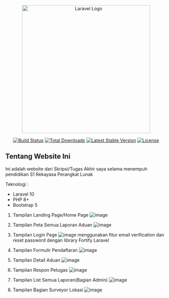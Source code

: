 <p align="center"><a href="https://laravel.com" target="_blank"><img src="https://raw.githubusercontent.com/laravel/art/master/logo-lockup/5%20SVG/2%20CMYK/1%20Full%20Color/laravel-logolockup-cmyk-red.svg" width="400" alt="Laravel Logo"></a></p>

<p align="center">
<a href="https://github.com/laravel/framework/actions"><img src="https://github.com/laravel/framework/workflows/tests/badge.svg" alt="Build Status"></a>
<a href="https://packagist.org/packages/laravel/framework"><img src="https://img.shields.io/packagist/dt/laravel/framework" alt="Total Downloads"></a>
<a href="https://packagist.org/packages/laravel/framework"><img src="https://img.shields.io/packagist/v/laravel/framework" alt="Latest Stable Version"></a>
<a href="https://packagist.org/packages/laravel/framework"><img src="https://img.shields.io/packagist/l/laravel/framework" alt="License"></a>
</p>

## Tentang Website Ini

Ini adalah website dari Skripsi/Tugas Akhir saya selama menempuh pendidikan S1 Rekayasa Perangkat Lunak

Teknologi :
- Laravel 10
- PHP 8+
- Bootstrap 5

1. Tampilan Landing Page/Home Page
![image](https://github.com/AxleCode/WebTicketingPelayanan-Si-TIPEL-DLHKabMojokerto/assets/93900125/a3b8b99a-6874-4b2e-ad90-dd43f61a67ad)

2. Tampilan Peta Semua Laporan Aduan
![image](https://github.com/AxleCode/WebTicketingPelayanan-Si-TIPEL-DLHKabMojokerto/assets/93900125/a2efa5e5-f346-482f-9906-30c2f51048cb)

3. Tampilan Login Page
![image](https://github.com/AxleCode/WebTicketingPelayanan-Si-TIPEL-DLHKabMojokerto/assets/93900125/10908e40-b833-4822-b83c-57d17704a5de)
menggunakan fitur email verification dan reset password dengan library Fortify Laravel

4. Tampilan Formulir Pendaftaran
![image](https://github.com/AxleCode/WebTicketingPelayanan-Si-TIPEL-DLHKabMojokerto/assets/93900125/fdca2384-6972-46e1-93b1-35139211fd15)

5. Tampilan Detail Aduan
![image](https://github.com/AxleCode/WebTicketingPelayanan-Si-TIPEL-DLHKabMojokerto/assets/93900125/d4e61feb-8b7a-46ea-8ac8-704940d1411c)

6. Tampilan Respon Petugas
![image](https://github.com/AxleCode/WebTicketingPelayanan-Si-TIPEL-DLHKabMojokerto/assets/93900125/4d8fd38c-5980-4596-b9b2-a47f4f2ff021)

7. Tampilan List Semua Laporan(Bagian Admin)
![image](https://github.com/AxleCode/WebTicketingPelayanan-Si-TIPEL-DLHKabMojokerto/assets/93900125/d2b71f4a-2792-4b7d-beb7-92a0cfee32b2)

8. Tampilan Bagian Surveyor Lokasi
![image](https://github.com/AxleCode/WebTicketingPelayanan-Si-TIPEL-DLHKabMojokerto/assets/93900125/5e46fa6d-1c92-4581-830a-0031400bfe05)



